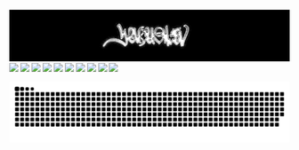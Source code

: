 ![Header](https://github.com/yakush3v/yakush3v/blob/main/assets/header.png)
<img src="https://img.shields.io/badge/'_₊_˚_✧-black?style=for-the-badge"/> <img src="https://img.shields.io/badge/System+engineer-black?style=for-the-badge"/> <img src="https://img.shields.io/badge/HTML-black?style=for-the-badge&logo=html5&logoColor=white"/> <img src="https://img.shields.io/badge/CSS-black?style=for-the-badge&logo=css3&logoColor=white"/> <img src="https://img.shields.io/badge/git-black?style=for-the-badge&logo=git&logoColor=white"/> <img src="https://img.shields.io/badge/github-black?style=for-the-badge&logo=github&logoColor=white"/> <img src="https://img.shields.io/badge/python-black?style=for-the-badge&logo=python&logoColor=white"/> <img src="https://img.shields.io/badge/linux-black?style=for-the-badge&logo=linux&logoColor=white"/> <img src="https://img.shields.io/badge/!-black?style=for-the-badge"/> <img src="https://img.shields.io/badge/✧_˚_₊_'-black?style=for-the-badge"/>

<picture>
  <source media="(prefers-color-scheme: dark)" srcset="https://raw.githubusercontent.com/platane/platane/output/github-contribution-grid-snake-dark.svg">
  <source media="(prefers-color-scheme: light)" srcset="https://raw.githubusercontent.com/platane/platane/output/github-contribution-grid-snake.svg">
  <img alt="github contribution grid snake animation" src="https://raw.githubusercontent.com/platane/platane/output/github-contribution-grid-snake.svg">
</picture>

